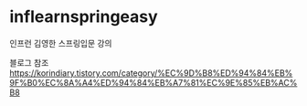 # inflearnspringeasy
인프런 김영한 스프링입문 강의

블로그 참조
https://korindiary.tistory.com/category/%EC%9D%B8%ED%94%84%EB%9F%B0%EC%8A%A4%ED%94%84%EB%A7%81%EC%9E%85%EB%AC%B8
